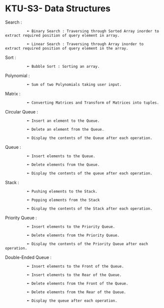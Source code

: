 # KTU-S3- Data Structures

 Search : 

              ➼ Binary Search : Traversing through Sorted Array inorder to extract required position of query element in array.
              
              ➼ Linear Search : Traversing through Array inorder to extract required position of query element in the array.
          
 Sort :

              ➼ Bubble Sort : Sorting an array.

 Polynomial : 

              ➼ Sum of two Polynomials taking user input.
              
 Matrix : 

              ➼ Converting Matrices and Transform of Matrices into tuples.

 Circular Queue : 

              ➼ Insert an element to the Queue.
              
              ➼ Delete an element from the Queue.
              
              ➼ Display the contents of the Queue after each operation.
              

 Queue : 

              ➼ Insert elements to the Queue.
              
              ➼ Delete elements from the Queue.
              
              ➼ Display the contents of the queue after each operation.
              

 Stack : 

              ➼ Pushing elements to the Stack.
              
              ➼ Popping elements from the Stack
              
              ➼ Display the contents of the Stack after each operation.
              
 Priority Queue : 

              ➼ Insert elements to the Priority Queue.
              
              ➼ Delete elements from the Priority Queue.
              
              ➼ Display the contents of the Priority Queue after each operation.
              
 Double-Ended Queue : 

              ➼ Insert elements to the Front of the Queue.
              
              ➼ Insert elements to the Rear of the Queue.
              
              ➼ Delete elements from the Front of the Queue.  
              
              ➼ Delete elements from the Rear of the Queue.
              
              ➼ Display the queue after each operation.

